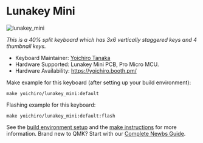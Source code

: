 # Lunakey Mini

![lunakey_mini](https://i.imgur.com/b1oUINi.jpg)

*This is a 40% split keyboard which has 3x6 vertically staggered keys and 4 thumbnail keys.*

* Keyboard Maintainer: [Yoichiro Tanaka](https://github.com/yoichiro)
* Hardware Supported: Lunakey Mini PCB, Pro Micro MCU.
* Hardware Availability: https://yoichiro.booth.pm/

Make example for this keyboard (after setting up your build environment):

    make yoichiro/lunakey_mini:default

Flashing example for this keyboard:

    make yoichiro/lunakey_mini:default:flash

See the [build environment setup](https://docs.qmk.fm/#/getting_started_build_tools) and the [make instructions](https://docs.qmk.fm/#/getting_started_make_guide) for more information. Brand new to QMK? Start with our [Complete Newbs Guide](https://docs.qmk.fm/#/newbs).
